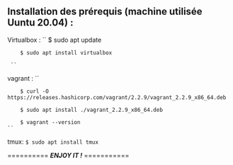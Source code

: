 ##   Installation des prérequis (machine utilisée Uuntu 20.04) : 

Virtualbox :
     ``
        $ sudo apt update  
        
        $ sudo apt install virtualbox
     
     ``

vagrant :
     ``  
     
        $ curl -O https://releases.hashicorp.com/vagrant/2.2.9/vagrant_2.2.9_x86_64.deb 
        
        $ sudo apt install ./vagrant_2.2.9_x86_64.deb  
        
        $ vagrant --version
    ``

tmux:
    ``
        $ sudo apt install tmux
    ``


==========  ***ENJOY IT !***  ===========
